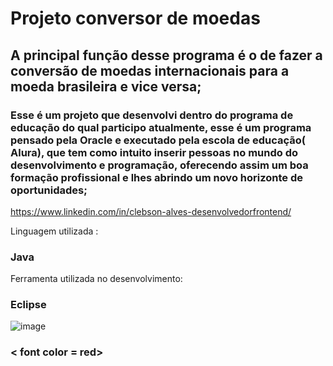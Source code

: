 # Projeto conversor de moedas 

## A principal função desse programa é o de fazer a conversão de moedas internacionais para a moeda brasileira e vice versa;

### Esse é um projeto que desenvolvi dentro do programa de educação do qual participo atualmente, esse é um programa pensado pela Oracle e executado pela escola de educação( Alura), que tem como intuito inserir pessoas no mundo do desenvolvimento e programação, oferecendo assim um boa formação profissional e lhes abrindo um novo horizonte de oportunidades;

https://www.linkedin.com/in/clebson-alves-desenvolvedorfrontend/

Linguagem utilizada :

### Java 

Ferramenta utilizada no desenvolvimento:

### Eclipse 

![image](https://user-images.githubusercontent.com/120985120/226629002-5fb72f9e-3d86-4ebf-ac53-a01b953550d3.png)
<h3>< font color = red></font></h3>





















>




















>







































































































































































































































>



























































































































































































































































































































































































































































